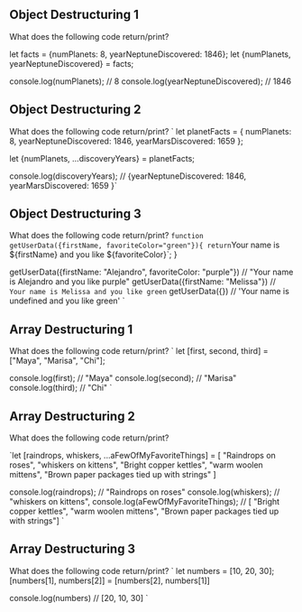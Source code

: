 ## Object Destructuring 1
What does the following code return/print?

let facts = {numPlanets: 8, yearNeptuneDiscovered: 1846};
let {numPlanets, yearNeptuneDiscovered} = facts;

console.log(numPlanets); // 8
console.log(yearNeptuneDiscovered); // 1846





## Object Destructuring 2
What does the following code return/print?
`
let planetFacts = {
  numPlanets: 8,
  yearNeptuneDiscovered: 1846,
  yearMarsDiscovered: 1659
};

let {numPlanets, ...discoveryYears} = planetFacts;

console.log(discoveryYears); // {yearNeptuneDiscovered: 1846, yearMarsDiscovered: 1659
}`




## Object Destructuring 3
What does the following code return/print?
`
function getUserData({firstName, favoriteColor="green"}){
  return `Your name is ${firstName} and you like ${favoriteColor}`;
}

getUserData({firstName: "Alejandro", favoriteColor: "purple"}) // "Your name is Alejandro and you like purple"
getUserData({firstName: "Melissa"}) // `Your name is Melissa and you like green`
getUserData({}) // 'Your name is undefined and you like green'
`



## Array Destructuring 1
What does the following code return/print?
`
let [first, second, third] = ["Maya", "Marisa", "Chi"];

console.log(first); // "Maya"
console.log(second); // "Marisa"
console.log(third); // "Chi"
`


## Array Destructuring 2
What does the following code return/print?

`let [raindrops, whiskers, ...aFewOfMyFavoriteThings] = [
  "Raindrops on roses",
  "whiskers on kittens",
  "Bright copper kettles",
  "warm woolen mittens",
  "Brown paper packages tied up with strings"
]

console.log(raindrops); // "Raindrops on roses"
console.log(whiskers); // "whiskers on kittens",
console.log(aFewOfMyFavoriteThings); // [ "Bright copper kettles", "warm woolen mittens", "Brown paper packages tied up with strings"]
`

## Array Destructuring 3
What does the following code return/print?
`
let numbers = [10, 20, 30];
[numbers[1], numbers[2]] = [numbers[2], numbers[1]]

console.log(numbers) // [20, 10, 30]
`
